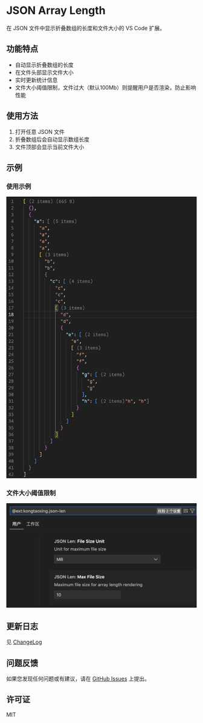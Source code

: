 # JSON Array Length

在 JSON 文件中显示折叠数组的长度和文件大小的 VS Code 扩展。

## 功能特点

- 自动显示折叠数组的长度
- 在文件头部显示文件大小
- 实时更新统计信息
- 文件大小阈值限制，文件过大（默认100Mb）则提醒用户是否渲染，防止影响性能

## 使用方法

1. 打开任意 JSON 文件
2. 折叠数组后会自动显示数组长度
3. 文件顶部会显示当前文件大小

## 示例

### 使用示例

![使用示例](images/screenshot.png)

### 文件大小阈值限制

![设置](images/settings.png)

## 更新日志

见 [ChangeLog](./CHANGELOG.md)

## 问题反馈

如果您发现任何问题或有建议，请在 [GitHub Issues](https://github.com/kongtaoxing/json-len/issues) 上提出。

## 许可证

MIT
